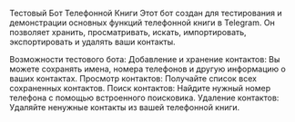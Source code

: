 Тестовый Бот Телефонной Книги Этот бот создан для тестирования и демонстрации основных функций телефонной книги в Telegram. Он позволяет хранить, просматривать, искать, импортировать, экспортировать и удалять ваши контакты.

Возможности тестового бота: Добавление и хранение контактов: Вы можете сохранять имена, номера телефонов и другую информацию о ваших контактах. Просмотр контактов: Получайте список всех сохраненных контактов. Поиск контактов: Найдите нужный номер телефона с помощью встроенного поисковика. Удаление контактов: Удаляйте ненужные контакты из вашей телефонной книги.
